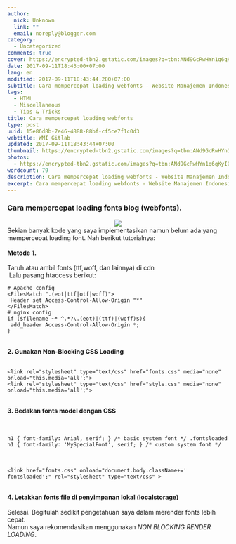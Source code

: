 ```yaml
---
author:
  nick: Unknown
  link: ""
  email: noreply@blogger.com
category:
  - Uncategorized
comments: true
cover: https://encrypted-tbn2.gstatic.com/images?q=tbn:ANd9GcRwHYn1q6qKyIO1WJAsg-ZtU3RJIlFDpbwnD9gZRG_NE29f4lDc
date: 2017-09-11T18:43:00+07:00
lang: en
modified: 2017-09-11T18:43:44.280+07:00
subtitle: Cara mempercepat loading webfonts - Website Manajemen Indonesia
tags:
  - HTML
  - Miscellaneous
  - Tips & Tricks
title: Cara mempercepat loading webfonts
type: post
uuid: 15e86d8b-7e46-4888-88bf-cf5ce7f1c0d3
webtitle: WMI Gitlab
updated: 2017-09-11T18:43:44+07:00
thumbnail: https://encrypted-tbn2.gstatic.com/images?q=tbn:ANd9GcRwHYn1q6qKyIO1WJAsg-ZtU3RJIlFDpbwnD9gZRG_NE29f4lDc
photos:
  - https://encrypted-tbn2.gstatic.com/images?q=tbn:ANd9GcRwHYn1q6qKyIO1WJAsg-ZtU3RJIlFDpbwnD9gZRG_NE29f4lDc
wordcount: 79
description: Cara mempercepat loading webfonts - Website Manajemen Indonesia
excerpt: Cara mempercepat loading webfonts - Website Manajemen Indonesia
---
```


<h3>Cara mempercepat loading fonts blog (webfonts).</h3><div class="separator" style="clear: both; text-align: center;"><a href="https://encrypted-tbn2.gstatic.com/images?q=tbn:ANd9GcRwHYn1q6qKyIO1WJAsg-ZtU3RJIlFDpbwnD9gZRG_NE29f4lDc" imageanchor="1" style="margin-left: 1em; margin-right: 1em;" rel="noopener noreferer nofollow"><img border="0" src="https://encrypted-tbn2.gstatic.com/images?q=tbn:ANd9GcRwHYn1q6qKyIO1WJAsg-ZtU3RJIlFDpbwnD9gZRG_NE29f4lDc"></a></div>Sekian banyak kode yang saya implementasikan namun belum ada yang mempercepat loading font. Nah berikut tutorialnya:<br><br><b>Metode 1.</b><br><br>Taruh atau ambil fonts (ttf,woff, dan lainnya) di cdn<br>&nbsp;Lalu pasang htaccess berikut:<br><pre class=".htaccess"><code># Apache config<br>&lt;FilesMatch ".(eot|ttf|otf|woff)"&gt;<br> Header set Access-Control-Allow-Origin "*"<br>&lt;/FilesMatch&gt;<br># nginx config<br>if ($filename ~* ^.*?\.(eot)|(ttf)|(woff)$){<br> add_header Access-Control-Allow-Origin *;<br>}</code></pre><br><b>2.  Gunakan Non-Blocking CSS Loading</b><br><br><pre><code>&lt;link rel="stylesheet" type="text/css" href="fonts.css" media="none" onload="this.media='all';"&gt;<br>&lt;link rel="stylesheet" type="text/css" href="style.css" media="none" onload="this.media='all';"&gt;<br></code></pre><br><b>3. Bedakan fonts model dengan CSS</b><br><br><br><pre><code>h1 { font-family: Arial, serif; } /* basic system font */ .fontsloaded h1 { font-family: 'MySpecialFont', serif; } /* custom system font */</code></pre><br><pre><code>&lt;link href="fonts.css" onload="document.body.className+=' fontsloaded';" rel="stylesheet" type="text/css" &gt;</code></pre><br><b>4. Letakkan fonts file di penyimpanan lokal (localstorage)</b><br><br>Selesai. Begitulah sedikit pengetahuan saya dalam merender fonts lebih cepat.<br>Namun saya rekomendasikan menggunakan <i>NON BLOCKING RENDER LOADING</i>.
